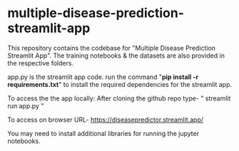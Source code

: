 # multiple-disease-prediction-streamlit-app
This repository contains the codebase for "Multiple Disease Prediction Streamlit App". The training notebooks &amp; the datasets are also provided in the respective folders. 

app.py is the streamlit app code.
run the command "**pip install -r requirements.txt**" to install the required dependencies for the streamlit app.

To access the the app locally:
After cloning the github repo type- "      streamlit run app.py          "

To access on browser
URL- https://diseasepredictor.streamlit.app/


You may need to install additional libraries for running the jupyter notebooks.
